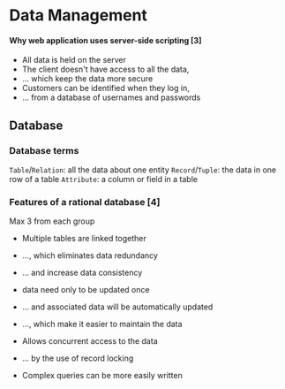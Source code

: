 # Data Management

#### Why web application uses server-side scripting \[3\]
- All data is held on the server
- The client doesn't have access to all the data,
- ... which keep the data more secure
- Customers can be identified when they log in,
- ... from a database of usernames and passwords

## Database

### Database terms
`Table`/`Relation`: all the data about one entity
`Record`/`Tuple`: the data in one row of a table
`Attribute`: a column or field in a table

### Features of a rational database \[4\]
Max 3 from each group

- Multiple tables are linked together
- ..., which eliminates data redundancy
- ... and increase data consistency
- data need only to be updated once
- ... and associated data will be automatically updated
- ..., which make it easier to maintain the data


- Allows concurrent access to the data
- ... by the use of record locking


- Complex queries can be more easily written
